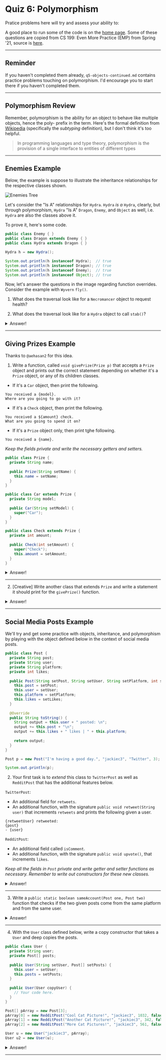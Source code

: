 # Quiz 6: Polymorphism

Pratice problems here will try and assess your ability to:

A good place to run some of the code is on the [home page](https://cs125.cs.illinois.edu/). Some of these questions are copied from CS 199: Even More Practice (EMP) from Spring '21, source is [here](https://cs199emp.netlify.app/).

----------

## Reminder

If you haven't completed them already, `q5-objects-continued.md` contains practice problems touching on polymorphism. I'd encourage you to start there if you haven't completed them.

----------

## Polymorphism Review

Remember, polymorphism is the ability for an object to behave like multiple objects, hence the poly- prefix in the term. Here's the formal definition from [Wikipedia](https://en.wikipedia.org/wiki/Polymorphism_(computer_science)) (specifically the *subtyping* definition), but I don't think it's too helpful.

> In programming languages and type theory, polymorphism is the provision of a single interface to entities of different types

----------

## Enemies Example

Below, the example is suppose to illustrate the inheritance relationships for the respective classes shown.

![Enemies Tree](https://raw.githubusercontent.com/harsh183/emp-125/master/pics/enemies_tree.png)

Let's consider the "Is A" relationships for `Hydra`. `Hydra` *is a* `Hydra`, clearly, but through polymorphism, `Hydra` "Is A" `Dragon`, `Enemy`, and `Object` as well, i.e. `Hydra` are also the classes above it.

To prove it, here's some code.

```java
public class Enemy { }
public class Dragon extends Enemy { }
public class Hydra extends Dragon { }

Hydra h = new Hydra();

System.out.println(h instanceof Hydra);  // true
System.out.println(h instanceof Dragon); // true
System.out.println(h instanceof Enemy);  // true
System.out.println(h instanceof Object); // true
```

Now, let's answer the questions in the image regarding function overrides. Consider the example with `Wyvern` `fly()`.

1. What does the traversal look like for a `Necromancer` object to request health?

2. What does the traversal look like for a `Hydra` object to call `stab()`?

<details>
  <summary>Answer!</summary>

  1. When you try and access the `health` field for a `Necromancer` object, it'll check whether there's a `health` field within `Necromancer`. Once Java figures out that one doesn't exist, it'll check the `Enemy` class and find that there is a `health` field.

  2. When a `Hydra` object calls `stab()`, it'll check within the `Hydra` object and find that there doesn't exist a `stab()` function. Fortunately, there are parent classes to see whether the `stab()` behavior exists. Java will then check `Dragon`, `Enemy`, and finally `Object`. Once Java finds that there doesn't exist a `stab()` function, it'll return an error.
</details>

----------

## Giving Prizes Example

Thanks to `@aehasan2` for this idea.

1. Write a function, called `void givePrize(Prize p)` that accepts a `Prize` object and prints out the correct statement depending on whether it's a `Prize` object, or any of its children classes.

* If it's a `Car` object, then print the following.

```
You received a {model}.
Where are you going to go with it?
```

* If it's a `Check` object, then print the following.

```
You received a ${amount} check.
What are you going to spend it on?
```

* If it's a `Prize` object only, then print tghe following.

```
You received a {name}.
```

*Keep the fields private and write the necessary getters and setters.*

```java
public class Prize {
  private String name;
  
  public Prize(String setName) {
    this.name = setName;
  }
}

public class Car extends Prize {
  private String model;
  
  public Car(String setModel) {
    super("Car");
  }
}

public class Check extends Prize {
  private int amount;
  
  public Check(int setAmount) {
    super("Check");
    this.amount = setAmount;
  }
}
```

<details>
  <summary>Answer!</summary>

  ```java
  void givePrize(Prize p) {
    if (p instanceof Car c) {
      System.out.println("You received a " + c.getModel());
      System.out.println("Where are you going to go with it?");
    } else if (p instanceof Check c) {
      System.out.println("You received a $" + c.getAmount() + " check.");
      System.out.println("What are you going to spend it on?");
    } else {
      System.out.println("You received a " + p.getName() + ".");
    }
  }

  givePrize(new Check(4500));
  ```
</details>

----------

2. [Creative] Write another class that extends `Prize` and write a statement it should print for the `givePrize()` function.

<details>
  <summary>Answer!</summary>

  ```java
  public class Prize {
    private String name;
    
    public Prize(String setName) {
      this.name = setName;
    }
    
    public String getName() {
      return this.name;
    }
  }

  public class Car extends Prize {
    private String model;
    
    public Car(String setModel) {
      super("Car");
    }
    
    public String getModel() {
      return this.model;
    }
  }

  public class Check extends Prize {
    private int amount;
    
    public Check(int setAmount) {
      super("Check");
      this.amount = setAmount;
    }
    
    public int getAmount() {
      return this.amount;
    }
  }

  public class Vacation extends Prize {
    private String location;
    
    public Vacation(String setLocation) {
      super("Vacation");
      this.location = setLocation;
    }
    
    public String getLocation() {
      return this.location;
    }
  }

  void givePrize(Prize p) {
    if (p instanceof Car c) {
      System.out.println("You received a " + c.getModel());
      System.out.println("Where are you going to go with it?");
    } else if (p instanceof Check c) {
      System.out.println("You received a $" + c.getAmount() + " check.");
      System.out.println("What are you going to spend it on?");
    } else if (p instanceof Vacation v) {
      System.out.println("You received a trip to " + v.getLocation() + "!");
      System.out.println("What are you going to do when you get there?");
    } else {
      System.out.println("You received a " + p.getName() + ".");
    }
  }

  givePrize(new Vacation("Cancun"));
  ```
</details>

----------

## Social Media Posts Example

We'll try and get some practice with objects, inheritance, and polymorphism by playing with the object defined below in the context of social media posts.

```java
public class Post {
  private String post;
  private String user;
  private String platform;
  private int likes;
  
  public Post(String setPost, String setUser, String setPlatform, int setLikes) {
    this.post = setPost;
    this.user = setUser;
    this.platform = setPlatform;
    this.likes = setLikes;
  }
  
  @Override
  public String toString() {
    String output = this.user + " posted: \n";
    output += this.post + "\n";
    output += this.likes + " likes | " + this.platform;
    
    return output;
  }
}

Post p = new Post("I'm having a good day.", "jackiec3", "Twitter", 3);

System.out.println(p);
```

2. Your first task is to *extend* this class to `TwitterPost` as well as `RedditPost` that has the additional features below.

`TwitterPost`:
* An additional field for `retweets`.
* An additional function, with the signature `public void retweet(String user)` that increments `retweets` and prints the following given a user.

```
{retweetUser} retweeted:
{post}
- {user}
```

`RedditPost`:
* An additional field called `isComment`.
* An additional function, with the signature `public void upvote()`, that increments `likes`.

*Keep all the fields in `Post` private and write getter and setter functions as necessary. Remember to write out constructors for these new classes.*


<details>
  <summary>Answer!</summary>

  ```java
  public class Post {
    private String post;
    private String user;
    private String platform;
    private int likes;
    
    public Post(String setPost, String setUser, String setPlatform, int setLikes) {
      this.post = setPost;
      this.user = setUser;
      this.platform = setPlatform;
      this.likes = setLikes;
    }
    
    @Override
    public String toString() {
      String output = this.user + " posted: \n";
      output += this.post + "\n";
      output += this.likes + " likes | " + this.platform;
      
      return output;
    }
    
    public String getUser() {
      return this.user;
    }
    
    public String getPost() {
      return this.post;
    }
    
    public void addLike() {
      this.likes++;
    }
    
    public int getLikes() {
      return this.likes;
    }
  }

  public class TwitterPost extends Post {
    private int retweets;
    
    public TwitterPost(String setPost, String setUser, int setLikes,
        int setRetweets) {
      super(setPost, setUser, "Twitter", setLikes);
      this.retweets = setRetweets;
    }
    
    public void retweet(String retweetUser) {
      System.out.println(retweetUser + " retweeted:\n" + getPost() 
          + "\n- " + getUser());
    }
  }

  public class RedditPost extends Post {
    private boolean isComment;
    
    public RedditPost(String setPost, String setUser, int setLikes,
        boolean setIsComment) {
      super(setPost, setUser, "Reddit", setLikes);
      this.isComment = setIsComment;
    }
    
    public void upvote() {
      addLike();
    }
    
    public int getUpvotes() {
      return getLikes();
    }
  }

  // Post p = new Post("I'm having a good day.", "jackiec3", "Twitter", 3);
  // System.out.println(p);

  // TwitterPost t = new TwitterPost("I'm on Twitter!", "jackiec3", 4, 2);
  // t.retweet("challen");

  // RedditPost r = new RedditPost("Cool Cat Picture!", "jackiec3", 1032, false);
  // r.upvote();
  // System.out.println(r.getUpvotes());
  ```
</details>

----------

3. Write a `public static boolean sameAccount(Post one, Post two)` function that checks if the two given posts come from the same platform and from the same user.

<details>
  <summary>Answer!</summary>

  ```java
  public class Post {
    private String post;
    private String user;
    private String platform;
    private int likes;
    
    public Post(String setPost, String setUser, String setPlatform, int setLikes) {
      this.post = setPost;
      this.user = setUser;
      this.platform = setPlatform;
      this.likes = setLikes;
    }
    
    @Override
    public String toString() {
      String output = this.user + " posted: \n";
      output += this.post + "\n";
      output += this.likes + " likes | " + this.platform;
      
      return output;
    }
    
    public String getUser() {
      return this.user;
    }
    
    public String getPost() {
      return this.post;
    }
    
    public void addLike() {
      this.likes++;
    }
    
    public int getLikes() {
      return this.likes;
    }
    
    // Answer here.
    public static boolean sameUser(Post one, Post two) {
      
      boolean sameUser = one.user.equals(two.user);
      
      if (one instanceof TwitterPost && two instanceof TwitterPost) {
        return sameUser;
      } else if (one instanceof RedditPost && two instanceof RedditPost) {
        return sameUser;
      } else {
        return sameUser && one.platform.equals(two.platform);
      }
    }
  }

  public class TwitterPost extends Post {
    private int retweets;
    
    public TwitterPost(String setPost, String setUser, int setLikes,
        int setRetweets) {
      super(setPost, setUser, "Twitter", setLikes);
      this.retweets = setRetweets;
    }
    
    public void retweet(String retweetUser) {
      System.out.println(retweetUser + " retweeted:\n" + getPost() 
          + "\n- " + getUser());
    }
  }

  public class RedditPost extends Post {
    private boolean isComment;
    
    public RedditPost(String setPost, String setUser, int setLikes,
        boolean setIsComment) {
      super(setPost, setUser, "Reddit", setLikes);
      this.isComment = setIsComment;
    }
    
    public void upvote() {
      addLike();
    }
    
    public int getUpvotes() {
      return getLikes();
    }
  }

  // Post p = new Post("I'm having a good day.", "jackiec3", "Twitter", 3);
  // System.out.println(p);

  TwitterPost t = new TwitterPost("I'm on Twitter!", "jackiec3", 4, 2);
  // t.retweet("challen");

  RedditPost r = new RedditPost("Cool Cat Picture!", "jackiec3", 1032, false);
  // r.upvote();
  // System.out.println(r.getUpvotes());

  RedditPost r2 = new RedditPost("Another Cat Picture!", "jackiec3", 342, false);

  System.out.println(Post.sameUser(t, r));
  System.out.println(Post.sameUser(r, r2));
  ```
</details>

----------

4. With the `User` class defined below, write a copy constructor that takes a `User` and deep copies the posts.

```java
public class User {
  private String user;
  private Post[] posts;
  
  public User(String setUser, Post[] setPosts) {
    this.user = setUser;
    this.posts = setPosts;
  }
  
  public User(User copyUser) {
    // Your code here.
  }
}

Post[] pArray = new Post[3];
pArray[0] = new RedditPost("Cool Cat Picture!", "jackiec3", 1032, false);
pArray[1] = new RedditPost("Another Cat Picture!", "jackiec3", 342, false);
pArray[2] = new RedditPost("More Cat Pictures!", "jackiec3", 561, false);

User u = new User("jackiec3", pArray);
User u2 = new User(u);
```

<details>
  <summary>Answer!</summary>

  ```java
  public class Post {
    private String post;
    private String user;
    private String platform;
    private int likes;
    
    public Post(String setPost, String setUser, String setPlatform, int setLikes) {
      this.post = setPost;
      this.user = setUser;
      this.platform = setPlatform;
      this.likes = setLikes;
    }
    
    public Post(Post copyPost) {
      this.post = new String(copyPost.post);
      this.user = new String(copyPost.user);
      this.platform = new String(copyPost.platform);
      this.likes = likes;
    }
    
    @Override
    public String toString() {
      String output = this.user + " posted: \n";
      output += this.post + "\n";
      output += this.likes + " likes | " + this.platform;
      
      return output;
    }
    
    public String getUser() {
      return this.user;
    }
    
    public String getPost() {
      return this.post;
    }
    
    public void addLike() {
      this.likes++;
    }
    
    public int getLikes() {
      return this.likes;
    }
    
    public static boolean sameUser(Post one, Post two) {
      
      boolean sameUser = one.user.equals(two.user);
      
      if (one instanceof TwitterPost && two instanceof TwitterPost) {
        return sameUser;
      } else if (one instanceof RedditPost && two instanceof RedditPost) {
        return sameUser;
      } else {
        return sameUser && one.platform.equals(two.platform);
      }
    }
  }

  public class TwitterPost extends Post {
    private int retweets;
    
    public TwitterPost(String setPost, String setUser, int setLikes,
        int setRetweets) {
      super(setPost, setUser, "Twitter", setLikes);
      this.retweets = setRetweets;
    }
    
    public void retweet(String retweetUser) {
      System.out.println(retweetUser + " retweeted:\n" + getPost() 
          + "\n- " + getUser());
    }
  }

  public class RedditPost extends Post {
    private boolean isComment;
    
    public RedditPost(String setPost, String setUser, int setLikes,
        boolean setIsComment) {
      super(setPost, setUser, "Reddit", setLikes);
      this.isComment = setIsComment;
    }
    
    public void upvote() {
      addLike();
    }
    
    public int getUpvotes() {
      return getLikes();
    }
  }

  public class User {
    private String user;
    private Post[] posts;
    
    public User(String setUser, Post[] setPosts) {
      this.user = setUser;
      this.posts = setPosts;
    }
    
    public User(User copyUser) {
      this.user = copyUser.user;
      
      this.posts = new Post[copyUser.posts.length];
      
      for (int i = 0; i < posts.length; i++) {
        this.posts[i] = new Post(copyUser.posts[i]);
      }
    }
  }

  Post[] pArray = new Post[3];
  pArray[0] = new RedditPost("Cool Cat Picture!", "jackiec3", 1032, false);
  pArray[1] = new RedditPost("Another Cat Picture!", "jackiec3", 342, false);
  pArray[2] = new RedditPost("More Cat Pictures!", "jackiec3", 561, false);

  User u = new User("jackiec3", pArray);
  User u2 = new User(u);
  ```
</details>

----------

<!-- <details>
  <summary>Answer!</summary>
</details> -->